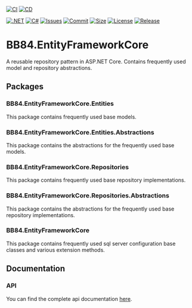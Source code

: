 [![CI](https://github.com/BoBoBaSs84/BB84.EntityFrameworkCore/actions/workflows/ci.yml/badge.svg?branch=main)](https://github.com/BoBoBaSs84/BB84.EntityFrameworkCore/actions/workflows/ci.yml)
[![CD](https://github.com/BoBoBaSs84/BB84.EntityFrameworkCore/actions/workflows/cd.yml/badge.svg?branch=main)](https://github.com/BoBoBaSs84/BB84.EntityFrameworkCore/actions/workflows/cd.yml)

[![.NET](https://img.shields.io/badge/net8.0-5C2D91?logo=.NET&labelColor=gray)](https://github.com/BoBoBaSs84/BB84.EntityFrameworkCore)
[![C#](https://img.shields.io/badge/C%23-13.0-239120)](https://github.com/BoBoBaSs84/BB84.EntityFrameworkCore)
[![Issues](https://img.shields.io/github/issues/BoBoBaSs84/BB84.EntityFrameworkCore)](https://github.com/BoBoBaSs84/BB84.EntityFrameworkCore/issues)
[![Commit](https://img.shields.io/github/last-commit/BoBoBaSs84/BB84.EntityFrameworkCore)](https://github.com/BoBoBaSs84/BB84.EntityFrameworkCore/commit/main)
[![Size](https://img.shields.io/github/repo-size/BoBoBaSs84/BB84.EntityFrameworkCore)](https://github.com/BoBoBaSs84/BB84.EntityFrameworkCore)
[![License](https://img.shields.io/github/license/BoBoBaSs84/BB84.EntityFrameworkCore)](https://github.com/BoBoBaSs84/BB84.EntityFrameworkCore/blob/main/LICENSE)
[![Release](https://img.shields.io/github/v/release/BoBoBaSs84/BB84.EntityFrameworkCore)](https://github.com/BoBoBaSs84/BB84.EntityFrameworkCore/releases/latest)

# BB84.EntityFrameworkCore
A reusable repository pattern in ASP.NET Core. Contains frequently used model and repository abstractions.

## Packages

### BB84.EntityFrameworkCore.Entities

This package contains frequently used base models.

### BB84.EntityFrameworkCore.Entities.Abstractions

This package contains the abstractions for the frequently used base models.

### BB84.EntityFrameworkCore.Repositories

This package contains frequently used base repository implementations.

### BB84.EntityFrameworkCore.Repositories.Abstractions

This package contains the abstractions for the frequently used base repository implementations.

### BB84.EntityFrameworkCore

This package contains frequently used sql server configuration base classes and various extension methods.

## Documentation

### API

You can find the complete api documentation [here](https://bobobass84.github.io/BB84.EntityFrameworkCore/api/index.html).
